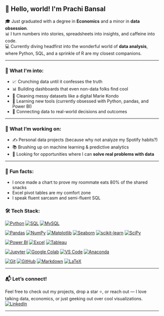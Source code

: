 ## 👋 Hello, world! I'm Prachi Bansal

🎓 Just graduated with a degree in **Economics** and a minor in **data obsession**.  
📊 I turn numbers into stories, spreadsheets into insights, and caffeine into code.  
💻 Currently diving headfirst into the wonderful world of **data analysis**, where Python, SQL, and a sprinkle of R are my closest companions.

---

### 🧠 **What I'm into:**
- 📈 Crunching data until it confesses the truth  
- 📊 Building dashboards that even non-data folks find cool  
- 🧹 Cleaning messy datasets like a digital Marie Kondo  
- 🤖 Learning new tools (currently obsessed with Python, pandas, and Power BI)  
- 🎯 Connecting data to real-world decisions and outcomes  

---

### 🔭 **What I’m working on:**
- ✍️ Personal data projects (because why not analyze my Spotify habits?)  
- 📚 Brushing up on machine learning & predictive analytics  
- 💼 Looking for opportunities where I can **solve real problems with data**  

---

### 🚀 **Fun facts:**
- I once made a chart to prove my roommate eats 80% of the shared snacks  
- Excel pivot tables are my comfort zone  
- I speak fluent sarcasm and semi-fluent SQL  



### 🛠️ **Tech Stack:**

<!-- Languages -->
[![Python](https://img.shields.io/badge/Python-3776AB?style=for-the-badge&logo=python&logoColor=white)](https://www.python.org/)
[![SQL](https://img.shields.io/badge/SQL-4479A1?style=for-the-badge&logo=postgresql&logoColor=white)](https://www.postgresql.org/)
[![MySQL](https://img.shields.io/badge/MySQL-005C84?style=for-the-badge&logo=mysql&logoColor=white)](https://www.mysql.com/)

<!-- Data Analysis & Scientific Libraries -->
[![Pandas](https://img.shields.io/badge/Pandas-150458?style=for-the-badge&logo=pandas&logoColor=white)](https://pandas.pydata.org/)
[![NumPy](https://img.shields.io/badge/NumPy-013243?style=for-the-badge&logo=numpy&logoColor=white)](https://numpy.org/)
[![Matplotlib](https://img.shields.io/badge/Matplotlib-11557C?style=for-the-badge&logo=matplotlib&logoColor=white)](https://matplotlib.org/)
[![Seaborn](https://img.shields.io/badge/Seaborn-1E90FF?style=for-the-badge&logo=python&logoColor=white)](https://seaborn.pydata.org/)
[![scikit-learn](https://img.shields.io/badge/scikit--learn-F7931E?style=for-the-badge&logo=scikit-learn&logoColor=white)](https://scikit-learn.org/)
[![SciPy](https://img.shields.io/badge/SciPy-8CAAE6?style=for-the-badge&logo=scipy&logoColor=white)](https://scipy.org/)

<!-- Visualization & BI -->
[![Power BI](https://img.shields.io/badge/Power%20BI-F2C811?style=for-the-badge&logo=powerbi&logoColor=black)](https://powerbi.microsoft.com/)
[![Excel](https://img.shields.io/badge/Microsoft_Excel-217346?style=for-the-badge&logo=microsoft-excel&logoColor=white)](https://www.microsoft.com/en/microsoft-365/excel)
[![Tableau](https://img.shields.io/badge/Tableau-E97627?style=for-the-badge&logo=tableau&logoColor=white)](https://www.tableau.com/)

<!-- IDEs & Platforms -->
[![Jupyter](https://img.shields.io/badge/Jupyter-F37626?style=for-the-badge&logo=jupyter&logoColor=white)](https://jupyter.org/)
[![Google Colab](https://img.shields.io/badge/Google_Colab-F9AB00?style=for-the-badge&logo=google-colab&logoColor=white)](https://colab.research.google.com/)
[![VS Code](https://img.shields.io/badge/VS_Code-007ACC?style=for-the-badge&logo=visual-studio-code&logoColor=white)](https://code.visualstudio.com/)
[![Anaconda](https://img.shields.io/badge/Anaconda-44A833?style=for-the-badge&logo=anaconda&logoColor=white)](https://www.anaconda.com/)

<!-- Tools & Markup -->
[![Git](https://img.shields.io/badge/Git-F05032?style=for-the-badge&logo=git&logoColor=white)](https://git-scm.com/)
[![GitHub](https://img.shields.io/badge/GitHub-181717?style=for-the-badge&logo=github&logoColor=white)](https://github.com/)
[![Markdown](https://img.shields.io/badge/Markdown-000000?style=for-the-badge&logo=markdown&logoColor=white)](https://www.markdownguide.org/)
[![LaTeX](https://img.shields.io/badge/LaTeX-008080?style=for-the-badge&logo=latex&logoColor=white)](https://www.latex-project.org/)

---

### 📬 **Let’s connect!**
Feel free to check out my projects, drop a star ⭐️, or reach out — I love talking data, economics, or just geeking out over cool visualizations.
[![LinkedIn](https://img.shields.io/badge/LinkedIn-0A66C2?style=for-the-badge&logo=linkedin&logoColor=white)](https://www.linkedin.com/in/prachi-delhi)


---

